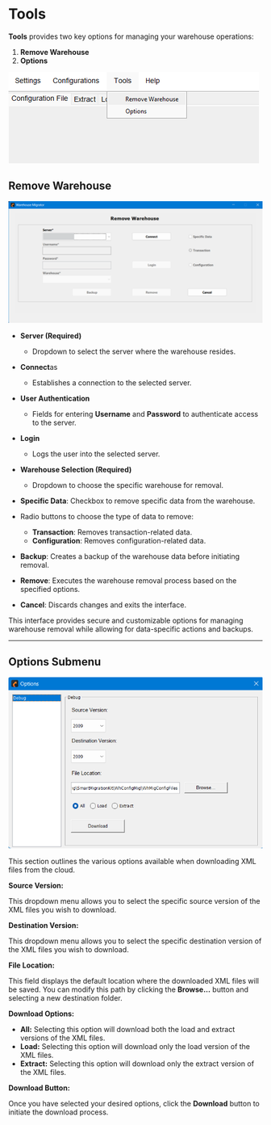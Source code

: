 # Tools
  **Tools** provides two key options for managing your warehouse operations:
  1. **Remove Warehouse**
  2. **Options**

  ![](./.attachments/tool.png)

## Remove Warehouse

![](./.attachments/remove_warehouse.png)

  - **Server (Required)**
    - Dropdown to select the server where the warehouse resides.

  - **Connect**as
    - Establishes a connection to the selected server.

  - **User Authentication**
    - Fields for entering **Username** and **Password** to authenticate access to the server.

  - **Login**
    - Logs the user into the selected server.

  - **Warehouse Selection (Required)**
    - Dropdown to choose the specific warehouse for removal.

  - **Specific Data**: Checkbox to remove specific data from the warehouse.
  - Radio buttons to choose the type of data to remove:
    - **Transaction**: Removes transaction-related data.
    - **Configuration**: Removes configuration-related data.

  - **Backup**: Creates a backup of the warehouse data before initiating removal.
  - **Remove**: Executes the warehouse removal process based on the specified options.
  - **Cancel**: Discards changes and exits the interface.

  This interface provides secure and customizable options for managing warehouse removal while allowing for data-specific actions and backups.

  ---

## Options Submenu
![](./.attachments/option.png)

This section outlines the various options available when downloading XML files from the cloud.

**Source Version:**

This dropdown menu allows you to select the specific source version of the XML files you wish to download.

**Destination Version:**

This dropdown menu allows you to select the specific destination version of the XML files you wish to download.

**File Location:**

This field displays the default location where the downloaded XML files will be saved. You can modify this path by clicking the **Browse...** button and selecting a new destination folder.

**Download Options:**

* **All:** Selecting this option will download both the load and extract versions of the XML files.
* **Load:** Selecting this option will download only the load version of the XML files.
* **Extract:** Selecting this option will download only the extract version of the XML files.

**Download Button:**

Once you have selected your desired options, click the **Download** button to initiate the download process.